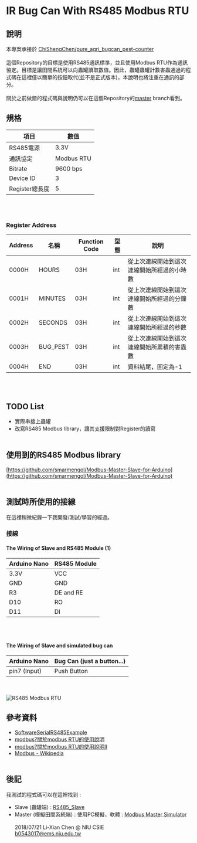 # IR Bug Can With RS485 Modbus RTU

## 說明
本專案承接於 [ChiShengChen/pure_agri_bugcan_pest-counter](https://github.com/ChiShengChen/pure_agri_bugcan_pest-counter)
<br/><br/>
這個Repository的目標是使用RS485通訊標準，並且使用Modbus RTU作為通訊協定。目標是讓田間系統可以向蟲罐讀取數值。因此，蟲罐蟲罐計數害蟲通過的程式碼在這裡僅以簡單的按鈕取代(並不是正式版本)，本說明也將注重在通訊的部分。<br/><br/>
關於之前做錯的程式碼與說明仍可以在這個Repository的[master](https://github.com/twbrandon7/IR-Bug-Can/tree/master) branch看到。

## 規格
|項目|數值|
|--|--|
|RS485電源|3.3V|
|通訊協定|Modbus RTU|
|Bitrate|9600 bps|
|Device ID|3|
|Register總長度|5|
<br/><br/>
### Register Address
|Address|名稱|Function Code|型態|說明|
|--|--|--|--|--|
|0000H|HOURS|03H|int|從上次連線開始到這次連線開始所經過的小時數|
|0001H|MINUTES|03H|int|從上次連線開始到這次連線開始所經過的分鐘數|
|0002H|SECONDS|03H|int|從上次連線開始到這次連線開始所經過的秒數|
|0003H|BUG_PEST|03H|int|從上次連線開始到這次連線開始所累積的害蟲數|
|0004H|END|03H|int|資料結尾，固定為-1|

<br/><br/>

## TODO List
- 實際串接上蟲罐
- 改寫RS485 Modbus library，讓其支援限制對Register的讀寫
<br/><br/>
## 使用到的RS485 Modbus library
[https://github.com/smarmengol/Modbus-Master-Slave-for-Arduino](https://github.com/smarmengol/Modbus-Master-Slave-for-Arduino)
<br/><br/>
## 測試時所使用的接線
在這裡稍微紀錄一下我開發/測試/學習的經過。
<br/>
### 接線
#### The Wiring of Slave and RS485 Module (1)
|Arduino Nano|RS485 Module|
|--|--|
|3.3V|VCC|
|GND|GND|
|R3|DE and RE|
|D10|RO|
|D11|DI|
<br/><br/>
#### The Wiring of Slave and simulated bug can
|Arduino Nano|Bug Can (just a button...)|
|--|--|
|pin7 (Input)|Push Button|
<br/><br/>
![RS485 Modbus RTU](https://lh3.googleusercontent.com/EZoe38OZlClwqqRVyda3E6jxNoF2i8D_2Ek4QqCO5r9T5XDlKpI9Wd0amvubdxM2S5cJ3SDLCZ_b)
<br/>
## 參考資料
- [SoftwareSerialRS485Example](https://arduino-info.wikispaces.com/SoftwareSerialRS485Example)
- [modbus?關於modbus RTU的使用說明](http://www.xuan.idv.tw/wordpress/?p=1705)
- [modbus?關於modbus RTU的使用說明II](http://www.xuan.idv.tw/wordpress/?p=2427)
- [Modbus - Wikipedia](https://en.wikipedia.org/wiki/Modbus)
<br/><br/>

## 後記
我測試的程式碼可以在這裡找到 : 
- Slave (蟲罐端) : [RS485_Slave](https://github.com/twbrandon7/IR-Bug-Can/tree/modbus/RS485_Slave "RS485_Slave")
- Master (模擬田間系統端) : 使用PC模擬，軟體 : [Modbus Master Simulator](http://en.radzio.dxp.pl/modbus-master-simulator/)
<br/><br/>
2018/07/21 Li-Xian Chen @ NIU CSIE<br/>
b0543017@ems.niu.edu.tw